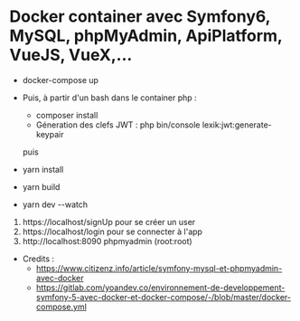 # Docker container avec Symfony6, MySQL, phpMyAdmin, ApiPlatform, VueJS, VueX,...  
  
* docker-compose up
* Puis, à partir d'un bash dans le container php :
  * composer install
  * Géneration des clefs JWT : php bin/console lexik:jwt:generate-keypair
  
  puis  

* yarn install  
* yarn build
* yarn dev --watch
   
1. https://localhost/signUp pour se créer un user  
2. https://localhost/login pour se connecter à l'app  
3. http://localhost:8090 phpmyadmin (root:root)

* Credits :  
  * https://www.citizenz.info/article/symfony-mysql-et-phpmyadmin-avec-docker  
  * https://gitlab.com/yoandev.co/environnement-de-developpement-symfony-5-avec-docker-et-docker-compose/-/blob/master/docker-compose.yml  
  